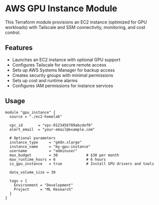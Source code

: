 # AWS GPU Instance Module

This Terraform module provisions an EC2 instance (optimized for GPU workloads) with Tailscale and SSM connectivity, monitoring, and cost control.

## Features

- Launches an EC2 instance with optional GPU support
- Configures Tailscale for secure remote access
- Sets up AWS Systems Manager for backup access
- Creates security groups with minimal permissions
- Sets up cost and runtime alarms
- Configures IAM permissions for instance services

## Usage

```hcl
module "gpu_instance" {
  source = "./ec2-homelab"

  vpc_id       = "vpc-0123456789abcdef0"
  alert_email  = "your-email@example.com"

  # Optional parameters
  instance_type     = "g4dn.xlarge"
  instance_name     = "my-gpu-instance"
  username          = "adminuser"
  max_budget        = 30             # $30 per month
  max_runtime_hours = 6              # 6 hours
  is_gpu_instance   = true           # Install GPU drivers and tools

  data_volume_size = 30

  tags = {
    Environment = "Development"
    Project     = "ML Research"
  }
}
```
